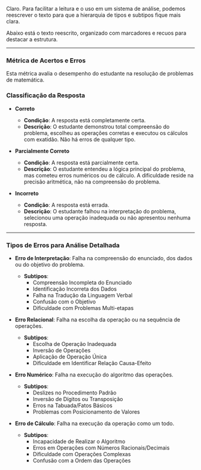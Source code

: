 Claro. Para facilitar a leitura e o uso em um sistema de análise, podemos reescrever o texto para que a hierarquia de tipos e subtipos fique mais clara.

Abaixo está o texto reescrito, organizado com marcadores e recuos para destacar a estrutura.

---

### Métrica de Acertos e Erros

Esta métrica avalia o desempenho do estudante na resolução de problemas de matemática.

### Classificação da Resposta

* **Correto**
  - **Condição**: A resposta está completamente certa.
  - **Descrição**: O estudante demonstrou total compreensão do problema, escolheu as operações corretas e executou os cálculos com exatidão. Não há erros de qualquer tipo.

* **Parcialmente Correto**
  - **Condição**: A resposta está parcialmente certa.
  - **Descrição**: O estudante entendeu a lógica principal do problema, mas cometeu erros numéricos ou de cálculo. A dificuldade reside na precisão aritmética, não na compreensão do problema.

* **Incorreto**
  - **Condição**: A resposta está errada.
  - **Descrição**: O estudante falhou na interpretação do problema, selecionou uma operação inadequada ou não apresentou nenhuma resposta.

---

### Tipos de Erros para Análise Detalhada

* **Erro de Interpretação**: Falha na compreensão do enunciado, dos dados ou do objetivo do problema.
  - **Subtipos**:
    - Compreensão Incompleta do Enunciado
    - Identificação Incorreta dos Dados
    - Falha na Tradução da Linguagem Verbal
    - Confusão com o Objetivo
    - Dificuldade com Problemas Multi-etapas

* **Erro Relacional**: Falha na escolha da operação ou na sequência de operações.
  - **Subtipos**:
    - Escolha de Operação Inadequada
    - Inversão de Operações
    - Aplicação de Operação Única
    - Dificuldade em Identificar Relação Causa-Efeito

* **Erro Numérico**: Falha na execução do algoritmo das operações.
  - **Subtipos**:
    - Deslizes no Procedimento Padrão
    - Inversão de Dígitos ou Transposição
    - Erros na Tabuada/Fatos Básicos
    - Problemas com Posicionamento de Valores

* **Erro de Cálculo**: Falha na execução da operação como um todo.
  - **Subtipos**:
    - Incapacidade de Realizar o Algoritmo
    - Erros em Operações com Números Racionais/Decimais
    - Dificuldade com Operações Complexas
    - Confusão com a Ordem das Operações